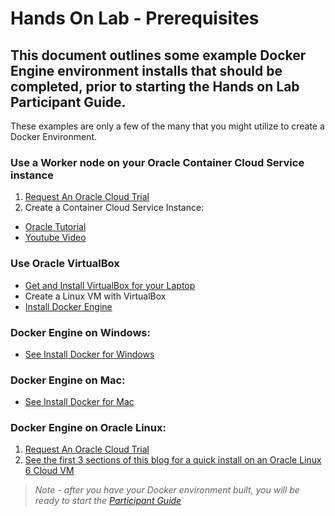 # Hands On Lab - Prerequisites

## This document outlines some example Docker Engine environment installs that should be completed, prior to starting the Hands on Lab Participant Guide.  

These examples are only a few of the many that you might utilize to create a Docker Environment.


### Use a Worker node on your Oracle Container Cloud Service instance

1. [Request An Oracle Cloud Trial](https://cloud.oracle.com/tryit)
2. Create a Container Cloud Service Instance:
  * [Oracle Tutorial](http://www.oracle.com/webfolder/technetwork/tutorials/obe/cloud/container_cloud/creating_an_occs_service_instance/creating_occs_instance.html)
  * [Youtube Video](http://apexapps.oracle.com/pls/apex/f?p=44785:265:0::::P265_CONTENT_ID:19524)

### Use Oracle VirtualBox

* [Get and Install VirtualBox for your Laptop](http://www.oracle.com/technetwork/server-storage/virtualbox/overview/index.html)
* Create a Linux VM with VirtualBox
* [Install Docker Engine](https://docs.docker.com/engine/installation/linux/)

### Docker Engine on Windows:

* [See Install Docker for Windows](https://docs.docker.com/docker-for-windows/install/)

### Docker Engine on Mac:

* [See Install Docker for Mac](https://docs.docker.com/docker-for-mac/install/)

### Docker Engine on Oracle Linux:

1. [Request An Oracle Cloud Trial](https://cloud.oracle.com/tryit)
2. [See the first 3 sections of this blog for a quick install on an Oracle Linux 6 Cloud VM](https://community.oracle.com/community/cloud_computing/infrastructure-as-a-service-iaas/oracle-container-cloud-service/blog/2017/01/26/the-fast-path-to-a-private-docker-registry-on-oracle-public-cloud)

> *Note - after you have your Docker environment built, you will be ready to start the [Participant Guide](../master/Participant-Guide.md)* 
